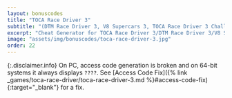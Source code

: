 ```yaml
---
layout: bonuscodes
title: "TOCA Race Driver 3"
subtitle: "(DTM Race Driver 3, V8 Supercars 3, TOCA Race Driver 3 Challenge) Bonus Codes"
excerpt: "Cheat Generator for TOCA Race Driver 3/DTM Race Driver 3/V8 Supercars 3/TOCA Race Driver 3 Challenge."
image: "assets/img/bonuscodes/toca-race-driver-3.jpg"
order: 22
---
```


{:.disclaimer.info}
On PC, access code generation is broken and on 64-bit systems it always displays `????`.
See [Access Code Fix]({% link _games/toca-race-driver/toca-race-driver-3.md %}#access-code-fix){:target="_blank"} for a fix.

<script type="text/python">
from browser import ajax, bind, document, html
import htmlgen
from generators import rd2, rd3

HONDA_ONLY_OPTION = 'honda-only'

@bind('#cheat-gen-form', 'submit')
def onGenerate(ev):
    data = ajax.form_data(ev.target)

    accessCode = int(data.get('access-code'))
    platform = data.get('platform')
    isPsp = platform == 'psp'
    if isPsp:
        # TOCA Race Driver 3 Challenge uses RD2's PSP algorithm, but with shifted cheat IDs
        generateFn = lambda platformData, accessCode, cheatID: rd2.generateCode(platformData, accessCode, cheatID + 9)
        platformData = rd2.getPlatformData(platform)
        platformData = (platformData, platformData)
    else:
        generateFn = rd3.generateCode
        platformData = rd3.getPlatformData(platform)

    if isPsp:
        cheatCodes = ['Unlock championships', 'Unlock bonus championships', 'Unlock cutscenes', 'Invincible cars']
    else:
        cheatCodes = ['Unlock championships', 'Unlock bonus championships', 'Boost for all cars', 'Turbo boost', 'Unlock toy cars', 'Unlock slot racer',
            'Invincible cars', 'Unlock cutscenes', '[unused]', 'Unlock Honda 2006', 'Unlock Honda', 'No streamed car sound']

    outputBlock = document['output-window']
    outputs = outputBlock.select_one('output')
    outputBlock.style.display = 'block'
    outputs.clear()

    noEffectFootnotes = 0
    hondaOnly = HONDA_ONLY_OPTION in data.getAll('options')
    if not hondaOnly and not isPsp:
        cheatCodes[8] += htmlgen.newElement(document['footnote-sup'], id='no-effect', notenum=1, num=noEffectFootnotes)
        noEffectFootnotes += 1
        cheatCodes[11] += htmlgen.newElement(document['footnote-sup'], id='no-effect', notenum=1, num=noEffectFootnotes)
        noEffectFootnotes += 1

    def gen():
        for index, cheat in enumerate(cheatCodes):
            if hondaOnly and index != 9 and index != 10:
                continue
            cryptedCode = generateFn(platformData[0] if index != 9 and index != 10 else platformData[1], accessCode, index)
            if cryptedCode:
                yield html.B(cheat + ': ') + html.CODE(cryptedCode)

    outputFootnotesBlock = document['output-footnotes']
    outputFootnotes = outputFootnotesBlock.select_one('output')
    outputFootnotesBlock.style.display = 'block'
    outputFootnotes.clear()
    if noEffectFootnotes > 0:
        outputFootnotes <= html.OL(htmlgen.newElement(document['footnote-template'], id='no-effect', num=noEffectFootnotes, note='No effect.'))

    outputs <= html.UL(html.LI(ch) for ch in gen())

hondaOnlyCheckbox = document['additional-option1']

@bind('#platform', 'change')
def onPlatformChange(ev):
    platform = document['platform']
    hondaOnlyCheckbox.select_one('input').disabled = platform.options[platform.selectedIndex].value == 'psp'

document['access-code'].min = 1
document['access-code'].max = rd3.ACCESS_CODE_MAX

platformSelect = document['platform-select']
platformSelect.style.display = 'inline'
platformSelect.select_one('select') <= (html.OPTION(n, value=i) for n, i in [('PC', 'pc'), ('PS2', 'ps2'), ('PSP (Race Driver 3 Challenge)', 'psp'), ('Xbox', 'xbox')])

hondaOnlyCheckbox.style.display = 'inline'
hondaOnlyCheckbox.select_one('label').text = 'Honda codes only:'
hondaOnlyCheckbox.select_one('input').value = HONDA_ONLY_OPTION
</script>

